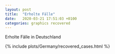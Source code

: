 ```yaml
---
layout: post
title:  "Erholte Fälle"
date:   2020-03-21 17:51:03 +0100
categories: graphics recovered
---
```


Erholte Fälle in Deutschland

{% include plots/Germany/recovered_cases.html %}

